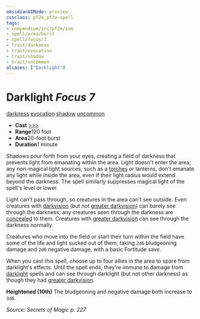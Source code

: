 ```yaml
---
obsidianUIMode: preview
cssclass: pf2e,pf2e-spell
tags:
- compendium/src/pf2e/som
- spell/area/burst
- spell/focus/7
- trait/darkness
- trait/evocation
- trait/shadow
- trait/uncommon
aliases: ["Darklight"]
---
```

# Darklight *Focus 7*   
[darkness](../../rules/traits/darkness.md)  [evocation](../../rules/traits/evocation.md)  [shadow](../../rules/traits/shadow.md)  [uncommon](../../rules/traits/uncommon.md)  

- **Cast** [>>>](../../rules/core-rulebook/chapter-9-playing-the-game.md#Actions "Three-Action") 
- **Range**120 foot
- **Area**20-foot burst
- **Duration**1 minute

Shadows pour forth from your eyes, creating a field of darkness that prevents light from emanating within the area. Light doesn't enter the area; any non-magical light sources, such as a [torches](../equipment/items/torch.md) or lanterns, don't emanate any light while inside the area, even if their light radius would extend beyond the darkness. The spell similarly suppresses magical light of the spell's level or lower.

Light can't pass through, so creatures in the area can't see outside. Even creatures with [darkvision](../../rules/abilities/darkvision.md) (but not [greater darkvision](../../rules/abilities/darkvision.md)) can barely see through the darkness; any creatures seen through the darkness are [concealed](../../rules/conditions.md#Concealed) to them. Creatures with [greater darkvision](../../rules/abilities/darkvision.md) can see through the darkness normally.

Creatures who move into the field or start their turn within the field have some of the life and light sucked out of them, taking `2d6` bludgeoning damage and `2d6` negative damage, with a basic Fortitude save.

When you cast this spell, choose up to four allies in the area to spare from darklight's effects. Until the spell ends, they're immune to damage from [darklight](../../../..//TTRPGShare-Pathfinder-2E-Vault/compendium/spells/darklight-som.md) spells and can see through darklight (but not other darkness) as though they had [greater darkvision](../../rules/abilities/darkvision.md).

**Heightened (10th)** The bludgeoning and negative damage both increase to `3d6`.

*Source: Secrets of Magic p. 227*